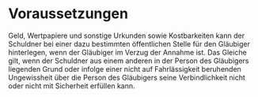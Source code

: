 # Voraussetzungen

Geld, Wertpapiere und sonstige Urkunden sowie Kostbarkeiten kann der Schuldner bei einer dazu bestimmten öffentlichen Stelle für den Gläubiger hinterlegen, wenn der Gläubiger im Verzug der Annahme ist. Das Gleiche gilt, wenn der Schuldner aus einem anderen in der Person des Gläubigers liegenden Grund oder infolge einer nicht auf Fahrlässigkeit beruhenden Ungewissheit über die Person des Gläubigers seine Verbindlichkeit nicht oder nicht mit Sicherheit erfüllen kann. 

